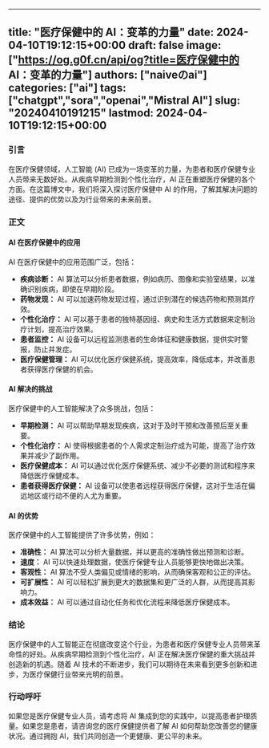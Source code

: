 
---
title: "医疗保健中的 AI：变革的力量"
date: 2024-04-10T19:12:15+00:00
draft: false
image: ["https://og.g0f.cn/api/og?title=医疗保健中的 AI：变革的力量"]
authors: ["naiveのai"]
categories: ["ai"]
tags: ["chatgpt","sora","openai","Mistral AI"]
slug: "20240410191215"
lastmod: 2024-04-10T19:12:15+00:00
---
### 引言

在医疗保健领域，人工智能 (AI) 已成为一场变革的力量，为患者和医疗保健专业人员带来无数好处。从疾病早期检测到个性化治疗，AI 正在重塑医疗保健的各个方面。在这篇博文中，我们将深入探讨医疗保健中 AI 的作用，了解其解决问题的途径、提供的优势以及为行业带来的未来前景。

### 正文

#### AI 在医疗保健中的应用

AI 在医疗保健中的应用范围广泛，包括：

- **疾病诊断：** AI 算法可以分析患者数据，例如病历、图像和实验室结果，以准确识别疾病，即使在早期阶段。
- **药物发现：** AI 可以加速药物发现过程，通过识别潜在的候选药物和预测其疗效。
- **个性化治疗：** AI 可以基于患者的独特基因组、病史和生活方式数据来定制治疗计划，提高治疗效果。
- **患者监控：** AI 设备可以远程监测患者的生命体征和健康数据，提供实时警报，防止并发症。
- **医疗保健管理：** AI 可以优化医疗保健系统，提高效率，降低成本，并改善患者获得医疗保健的机会。

#### AI 解决的挑战

医疗保健中的人工智能解决了众多挑战，包括：

- **早期检测：** AI 可以帮助早期发现疾病，这对于及时干预和改善预后至关重要。
- **个性化治疗：** AI 使得根据患者的个人需求定制治疗成为可能，提高了治疗效果并减少了副作用。
- **医疗保健成本：** AI 可以通过优化医疗保健系统、减少不必要的测试和程序来降低医疗保健成本。
- **患者获得医疗保健：** AI 设备可以使患者远程获得医疗保健，这对于生活在偏远地区或行动不便的人尤为重要。

#### AI 的优势

医疗保健中的人工智能提供了许多优势，例如：

- **准确性：** AI 算法可以分析大量数据，并以更高的准确性做出预测和诊断。
- **速度：** AI 可以快速处理数据，使医疗保健专业人员能够更快地做出决策。
- **客观性：** AI 算法不受人类偏见或情绪的影响，从而确保客观和公正的评估。
- **可扩展性：** AI 可以轻松扩展到更大的数据集和更广泛的人群，从而提高其影响力。
- **成本效益：** AI 可以通过自动化任务和优化流程来降低医疗保健成本。

### 结论

医疗保健中的人工智能正在彻底改变这个行业，为患者和医疗保健专业人员带来革命性的好处。从疾病早期检测到个性化治疗，AI 正在解决医疗保健的重大挑战并创造新的机遇。随着 AI 技术的不断进步，我们可以期待在未来看到更多创新和进步，为医疗保健行业带来光明的前景。

### 行动呼吁

如果您是医疗保健专业人员，请考虑将 AI 集成到您的实践中，以提高患者护理质量。如果您是患者，请咨询您的医疗保健提供者了解 AI 如何帮助您改善您的健康状况。通过拥抱 AI，我们共同创造一个更健康、更公平的未来。